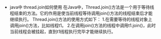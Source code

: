 - java中 thread.join如何使用
在Java中，Thread.join()方法是一个用于等待线程结束的方法。它的作用是使当前线程等待调用join()方法的线程结束后才能继续执行。
Thread.join()方法的使用方式如下：
1.在需要等待的线程对象上调用join()方法，比如线程t1。
2.在调用join()方法的线程中调用t1.join()，此时当前线程会被挂起，直到t1线程执行完毕才能继续执行。